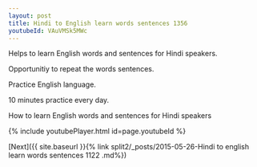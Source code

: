 ```yaml
---
layout: post
title: Hindi to English learn words sentences 1356 
youtubeId: VAuVMSk5MWc
---
```

 
 
Helps to learn English words and sentences for Hindi speakers.

Opportunitiy to repeat the words sentences. 

Practice English language. 
 
10 minutes practice every day. 
 
How to learn English words and sentences for Hindi speakers 
 
{% include youtubePlayer.html id=page.youtubeId %}
 
 
[Next]({{ site.baseurl }}{% link  split2/_posts/2015-05-26-Hindi to english learn words sentences 1122 .md%})
 
